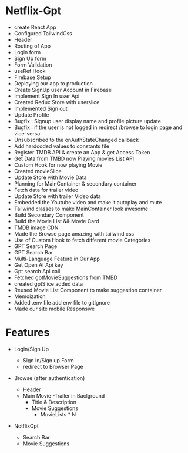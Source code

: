 # Netflix-Gpt

- create React App
- Configured TailwindCss
- Header
- Routing of App
- Login form
- Sign Up form
- Form Validation
- useRef Hook
- Firebase Setup
- Deploying our app to production
- Create SignUp user Account in Firebase
- Implement Sign In user Api
- Created Redux Store with userslice
- Implemented Sign out
- Update Profile
- Bugfix : Signup user display name and profile picture update
- Bugfix : if the user is not logged in redirect /browse to login page and vice-versa
- Unsubscribed to the onAuthStateChanged callback
- Add hardcoded values to constants file
- Register TMDB API & create an App & get Access Token
- Get Data from TMBD now Playing movies List API
- Custom Hook for now playing Movie
- Created movieSlice
- Update Store with Movie Data
- Planning for MainContainer & secondary container
- Fetch data for trailer video
- Update Store with trailer Video data
- Embedded the Youtube video and make it autoplay and mute
- Tailwind classes to make MainContainer look awesome
- Build Secondary Component
- Build the Movie List && Movie Card
- TMDB image CDN
- Made the Browse page amazing with tailwind css
- Use of Custom Hook to fetch different movie Categories
- GPT Search Page
- GPT Search Bar
- Multi-Language Feature in Our App
- Get Open AI Api key
- Gpt search Api call
- Fetched gptMovieSuggestions from TMBD
- created gptSlice added data
- Reused Movie List Component to make suggestion container
- Memoization
- Added .env file add env file to gitIgnore
- Made our site mobile Responsive

# Features

- Login/Sign Up

  - Sign In/Sign up Form
  - redirect to Browser Page

- Browse (after authentication)

  - Header
  - Main Movie
    -Trailer in Baclground
    - Title & Description
    - Movie Suggestions
      - MovieLists \* N

- NetflixGpt
  - Search Bar
  - Movie Suggestions
